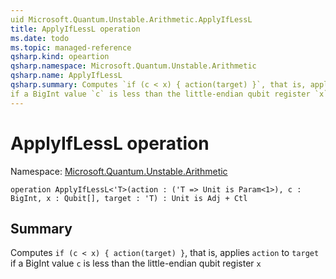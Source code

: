 ```yaml
---
uid Microsoft.Quantum.Unstable.Arithmetic.ApplyIfLessL
title: ApplyIfLessL operation
ms.date: todo
ms.topic: managed-reference
qsharp.kind: opeartion
qsharp.namespace: Microsoft.Quantum.Unstable.Arithmetic
qsharp.name: ApplyIfLessL
qsharp.summary: Computes `if (c < x) { action(target) }`, that is, applies `action` to `target`
if a BigInt value `c` is less than the little-endian qubit register `x`
---
```


# ApplyIfLessL operation

Namespace: [Microsoft.Quantum.Unstable.Arithmetic](xref:Microsoft.Quantum.Unstable.Arithmetic)

```qsharp
operation ApplyIfLessL<'T>(action : ('T => Unit is Param<1>), c : BigInt, x : Qubit[], target : 'T) : Unit is Adj + Ctl
```

## Summary
Computes `if (c < x) { action(target) }`, that is, applies `action` to `target`
if a BigInt value `c` is less than the little-endian qubit register `x`
